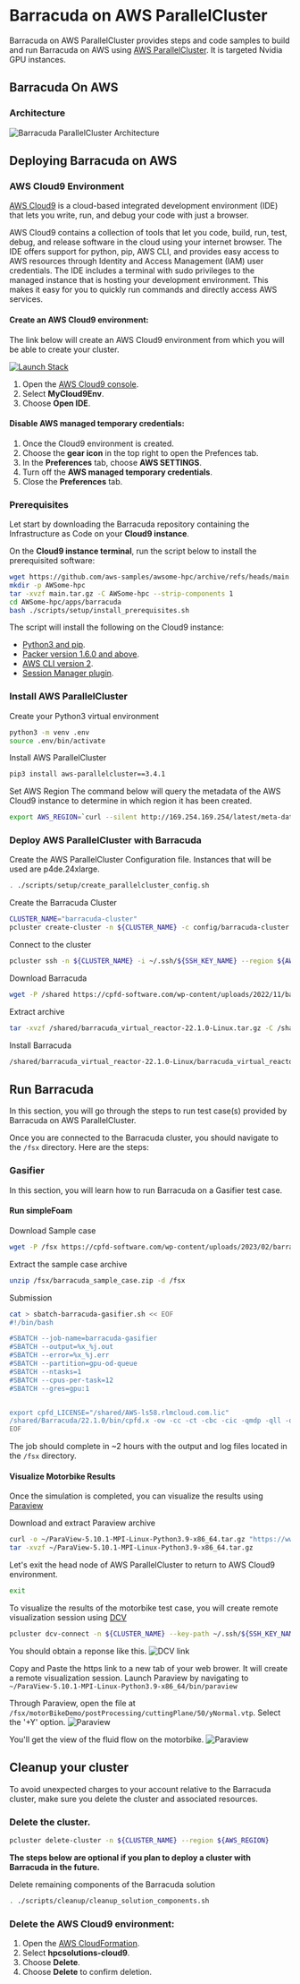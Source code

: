 # Barracuda on AWS ParallelCluster

Barracuda on AWS ParallelCluster provides steps and code samples to build and run Barracuda on AWS using [AWS ParallelCluster](<https://docs.aws.amazon.com/parallelcluster/>).
It is targeted Nvidia GPU instances.

## Barracuda On AWS

### Architecture

![Barracuda ParallelCluster Architecture](<docs/images/barracuda_architecture.png>)

## Deploying Barracuda on AWS

### AWS Cloud9 Environment

[AWS Cloud9](<https://aws.amazon.com/cloud9/>) is a cloud-based integrated development environment (IDE) that lets you write, run, and debug your code with just a browser.

AWS Cloud9 contains a collection of tools that let you code, build, run, test, debug, and release software in the cloud using your internet browser. The IDE offers support for python, pip, AWS CLI, and provides easy access to AWS resources through Identity and Access Management (IAM) user credentials. The IDE includes a terminal with sudo privileges to the managed instance that is hosting your development environment. This makes it easy for you to quickly run commands and directly access AWS services.

#### Create an AWS Cloud9 environment:

The link below will create an AWS Cloud9 environment from which you will be able to create your cluster.

[![Launch Stack](<https://samdengler.github.io/cloudformation-launch-stack-button-svg/images/us-east-1.svg>)](<https://us-east-1.console.aws.amazon.com/cloudformation/home?region=us-east-1#/stacks/create/template?stackName=hpcsolutions-cloud9&templateURL=https://awsome-hpc.s3.amazonaws.com/cf_hpc_solutions_cloud9.yaml>)

1. Open the [AWS Cloud9 console](<https://console.aws.amazon.com/cloud9>).
1. Select **MyCloud9Env**.
1. Choose **Open IDE**.

#### Disable AWS managed temporary credentials:

1. Once the Cloud9 environment is created.
1. Choose the **gear icon** in the top right to open the Prefences tab.
1. In the **Preferences** tab, choose **AWS SETTINGS**.
1. Turn off the **AWS managed temporary credentials**.
1. Close the **Preferences** tab.

### Prerequisites

Let start by downloading the Barracuda repository containing the Infrastructure as Code on your **Cloud9 instance**.

On the **Cloud9 instance terminal**, run the script below to install the prerequisited software:

```bash
wget https://github.com/aws-samples/awsome-hpc/archive/refs/heads/main.tar.gz
mkdir -p AWSome-hpc
tar -xvzf main.tar.gz -C AWSome-hpc --strip-components 1
cd AWSome-hpc/apps/barracuda
bash ./scripts/setup/install_prerequisites.sh
```

The script will install the following on the Cloud9 instance:

- [Python3 and pip](<https://pip.pypa.io/en/latest/installing/>).
- [Packer version 1.6.0 and above](<https://learn.hashicorp.com/tutorials/packer/getting-started-install?in=packer/getting-started>).
- [AWS CLI version 2](<https://docs.aws.amazon.com/cli/latest/userguide/install-cliv2.html>).
- [Session Manager plugin](<https://docs.aws.amazon.com/systems-manager/latest/userguide/session-manager-working-with-install-plugin.html>).

### Install AWS ParallelCluster

Create your Python3 virtual environment

```bash
python3 -m venv .env
source .env/bin/activate
```

Install AWS ParallelCluster

```bash
pip3 install aws-parallelcluster==3.4.1
```

Set AWS Region
The command below will query the metadata of the AWS Cloud9 instance to determine in which region it has been created.

```bash
export AWS_REGION=`curl --silent http://169.254.169.254/latest/meta-data/placement/region`
```

### Deploy AWS ParallelCluster with Barracuda

Create the AWS ParallelCluster Configuration file.
Instances that will be used are p4de.24xlarge.

```bash
. ./scripts/setup/create_parallelcluster_config.sh
```

Create the Barracuda Cluster

```bash
CLUSTER_NAME="barracuda-cluster"
pcluster create-cluster -n ${CLUSTER_NAME} -c config/barracuda-cluster.yaml --region ${AWS_REGION}
```

Connect to the cluster

```bash
pcluster ssh -n ${CLUSTER_NAME} -i ~/.ssh/${SSH_KEY_NAME} --region ${AWS_REGION}
```

Download Barracuda
```bash
wget -P /shared https://cpfd-software.com/wp-content/uploads/2022/11/barracuda_virtual_reactor-22.1.0-Linux.tar.gz
```

Extract archive
```bash
tar -xvzf /shared/barracuda_virtual_reactor-22.1.0-Linux.tar.gz -C /shared
```

Install Barracuda
```bash
/shared/barracuda_virtual_reactor-22.1.0-Linux/barracuda_virtual_reactor-22.1.0-Linux.run install --default-answer --accept-licenses --confirm-command --root /shared/Barracuda/22.1.0
```

## Run Barracuda

In this section, you will go through the steps to run test case(s) provided by Barracuda on AWS ParallelCluster.

Once you are connected to the Barracuda cluster, you should navigate to the `/fsx` directory.
Here are the steps:

### Gasifier

In this section, you will learn how to run Barracuda on a Gasifier test case.

#### Run simpleFoam

Download Sample case
```bash
wget -P /fsx https://cpfd-software.com/wp-content/uploads/2023/02/barracuda_sample_case.zip
```

Extract the sample case archive
```bash
unzip /fsx/barracuda_sample_case.zip -d /fsx
```

Submission
```bash
cat > sbatch-barracuda-gasifier.sh << EOF
#!/bin/bash

#SBATCH --job-name=barracuda-gasifier
#SBATCH --output=%x_%j.out
#SBATCH --error=%x_%j.err
#SBATCH --partition=gpu-od-queue
#SBATCH --ntasks=1
#SBATCH --cpus-per-task=12
#SBATCH --gres=gpu:1


export cpfd_LICENSE="/shared/AWS-ls58.rlmcloud.com.lic"
/shared/Barracuda/22.1.0/bin/cpfd.x -ow -cc -ct -cbc -cic -qmdp -qll -qfe -gpu -d0 -fallback quit gasifier.prj
EOF
```

The job should complete in ~2 hours with the output and log files located in the `/fsx` directory.

#### Visualize Motorbike Results

Once the simulation is completed, you can visualize the results using [Paraview](https://www.paraview.org)

Download and extract Paraview archive
```bash
curl -o ~/ParaView-5.10.1-MPI-Linux-Python3.9-x86_64.tar.gz "https://www.paraview.org/paraview-downloads/download.php?submit=Download&version=v5.10&type=binary&os=Linux&downloadFile=ParaView-5.10.1-MPI-Linux-Python3.9-x86_64.tar.gz" && \
tar -xvzf ~/ParaView-5.10.1-MPI-Linux-Python3.9-x86_64.tar.gz
```

Let's exit the head node of AWS ParallelCluster to return to AWS Cloud9 environment.
```bash
exit
```

To visualize the results of the motorbike test case, you will create remote visualization session using [DCV](https://aws.amazon.com/hpc/dcv/)
```bash
pcluster dcv-connect -n ${CLUSTER_NAME} --key-path ~/.ssh/${SSH_KEY_NAME} --region ${AWS_REGION}
```

You should obtain a reponse like this.
![DCV link](<docs/images/dcv_connect.png>)

Copy and Paste the https link to a new tab of your web brower. It will create a remote visualization session.
Launch Paraview by navigating to `~/ParaView-5.10.1-MPI-Linux-Python3.9-x86_64/bin/paraview`

Through Paraview, open the file at `/fsx/motorBikeDemo/postProcessing/cuttingPlane/50/yNormal.vtp`.
Select the '+Y' option.
![Paraview](<docs/images/paraview_y.png>)

You'll get the view of the fluid flow on the motorbike.
![Paraview](<docs/images/paraview_motorbike_4m.png>)

## Cleanup your cluster

To avoid unexpected charges to your account relative to the Barracuda cluster, make sure you delete the cluster and associated resources.

### Delete the cluster.

```bash
pcluster delete-cluster -n ${CLUSTER_NAME} --region ${AWS_REGION}
```

**The steps below are optional if you plan to deploy a cluster with Barracuda in the future.**

Delete remaining components of the Barracuda solution

```bash
. ./scripts/cleanup/cleanup_solution_components.sh
```

### Delete the AWS Cloud9 environment:

1. Open the [AWS CloudFormation](<https://console.aws.amazon.com/cloudformation>).
1. Select **hpcsolutions-cloud9**.
1. Choose **Delete**.
1. Choose **Delete** to confirm deletion.

